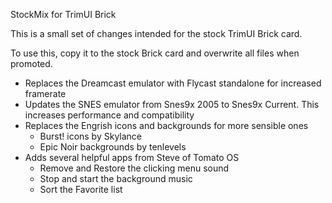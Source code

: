 StockMix for TrimUI Brick

This is a small set of changes intended for the stock TrimUI Brick card.

To use this, copy it to the stock Brick card and overwrite all files when promoted.

- Replaces the Dreamcast emulator with Flycast standalone for increased framerate
- Updates the SNES emulator from Snes9x 2005 to Snes9x Current. This increases performance and compatibility
- Replaces the Engrish icons and backgrounds for more sensible ones
	- Burst! icons by Skylance
	- Epic Noir backgrounds by tenlevels
- Adds several helpful apps from Steve of Tomato OS
	- Remove and Restore the clicking menu sound
	- Stop and start the background music
	- Sort the Favorite list
